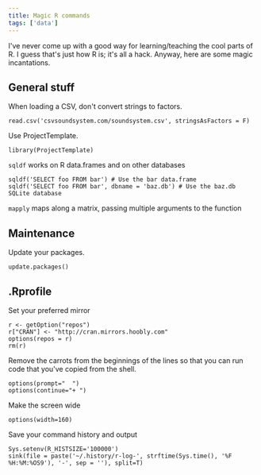 ```yaml
---
title: Magic R commands
tags: ['data']
---
```


I've never come up with a good way for learning/teaching the cool parts of R.
I guess that's just how R is; it's all a hack. Anyway, here are some magic
incantations.

## General stuff
When loading a CSV, don't convert strings to factors.

    read.csv('csvsoundsystem.com/soundsystem.csv', stringsAsFactors = F)

Use ProjectTemplate.

    library(ProjectTemplate)

`sqldf` works on R data.frames and on other databases

    sqldf('SELECT foo FROM bar') # Use the bar data.frame
    sqldf('SELECT foo FROM bar', dbname = 'baz.db') # Use the baz.db SQLite database

`mapply` maps along a matrix, passing multiple arguments to the function


## Maintenance
Update your packages.

    update.packages()

## .Rprofile
Set your preferred mirror

    r <- getOption("repos")
    r["CRAN"] <- "http://cran.mirrors.hoobly.com"
    options(repos = r)
    rm(r)

Remove the carrots from the beginnings of the lines so that you can run code
that you've copied from the shell.

    options(prompt="  ")
    options(continue="+ ") 

Make the screen wide

    options(width=160)

Save your command history and output

    Sys.setenv(R_HISTSIZE='100000')
    sink(file = paste('~/.history/r-log-', strftime(Sys.time(), '%F %H:%M:%OS9'), '-', sep = ''), split=T)


